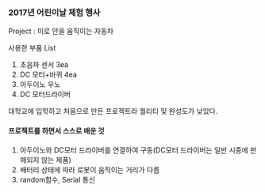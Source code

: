 ### 2017년 어린이날 체험 행사

Project : 미로 안을 움직이는 자동차

사용한 부품 List

 1. 초음파 센서 3ea
 2. DC 모터+바퀴 4ea
 3. 아두이노 우노
 4. DC 모터드라이버

대학교에 입학하고 처음으로 만든 프로젝트라 퀄리티 및 완성도가 낮았다.
#### 프로젝트를 하면서 스스로 배운 것
 1. 아두이노와 DC모터 드라이버를 연결하여 구동(DC모터 드라이버는 일반 시중에 판매되지 않는 제품)
 2. 배터리 상태에 따라 로봇이 움직이는 거리가 다름
 3. random함수, Serial 통신 